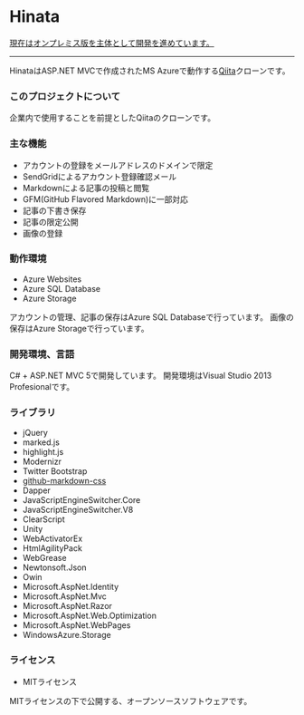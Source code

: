Hinata
======
[現在はオンプレミス版を主体として開発を進めています。](https://github.com/Wabyon/Hinata-on-premise)
****

HinataはASP.NET MVCで作成されたMS Azureで動作する[Qiita](http://qiita.com/)クローンです。

### このプロジェクトについて
企業内で使用することを前提としたQiitaのクローンです。

### 主な機能
* アカウントの登録をメールアドレスのドメインで限定
* SendGridによるアカウント登録確認メール
* Markdownによる記事の投稿と閲覧
* GFM(GitHub Flavored Markdown)に一部対応
* 記事の下書き保存
* 記事の限定公開
* 画像の登録

### 動作環境
* Azure Websites
* Azure SQL Database
* Azure Storage

アカウントの管理、記事の保存はAzure SQL Databaseで行っています。
画像の保存はAzure Storageで行っています。

### 開発環境、言語
C# + ASP.NET MVC 5で開発しています。
開発環境はVisual Studio 2013 Profesionalです。

### ライブラリ
* jQuery
* marked.js
* highlight.js
* Modernizr
* Twitter Bootstrap
* [github-markdown-css](https://github.com/sindresorhus/github-markdown-css)
* Dapper
* JavaScriptEngineSwitcher.Core
* JavaScriptEngineSwitcher.V8
* ClearScript
* Unity
* WebActivatorEx
* HtmlAgilityPack
* WebGrease
* Newtonsoft.Json
* Owin
* Microsoft.AspNet.Identity
* Microsoft.AspNet.Mvc
* Microsoft.AspNet.Razor
* Microsoft.AspNet.Web.Optimization
* Microsoft.AspNet.WebPages
* WindowsAzure.Storage

### ライセンス
* MITライセンス

MITライセンスの下で公開する、オープンソースソフトウェアです。

